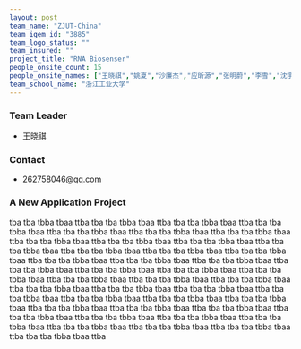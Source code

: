 ```yaml
---
layout: post
team_name: "ZJUT-China"
team_igem_id: "3885"
team_logo_status: ""
team_insured: ""
project_title: "RNA Biosenser"
people_onsite_count: 15
people_onsite_names: ["王晓祺","姚夏","沙廉杰","应昕源","张明蔚","李雪","沈宇轩","杨淳一","任相宜","蔡文凤","黄方茜","方健伟","王璐","张烨涛","汪逸欣"]
team_school_name: "浙江工业大学"
---
```



### Team Leader
* 王晓祺

### Contact
* 262758046@qq.com

### A New Application Project

tba tba tbba tbaa ttba tba tba tbba tbaa ttba tba tba tbba tbaa ttba tba tba tbba tbaa ttba tba tba tbba tbaa ttba tba tba tbba tbaa ttba tba tba tbba tbaa ttba tba tba tbba tbaa ttba tba tba tbba tbaa ttba tba tba tbba tbaa ttba tba tba tbba tbaa ttba tba tba tbba tbaa ttba tba tba tbba tbaa ttba tba tba tbba tbaa ttba tba tba tbba tbaa ttba tba tba tbba tbaa ttba tba tba tbba tbaa ttba tba tba tbba tbaa ttba tba tba tbba tbaa ttba tba tba tbba tbaa ttba tba tba tbba tbaa ttba tba tba tbba tbaa ttba tba tba tbba tbaa ttba tba tba tbba tbaa ttba tba tba tbba tbaa ttba tba tba tbba tbaa ttba tba tba tbba tbaa ttba tba tba tbba tbaa ttba tba tba tbba tbaa ttba tba tba tbba tbaa ttba tba tba tbba tbaa ttba tba tba tbba tbaa ttba tba tba tbba tbaa ttba tba tba tbba tbaa ttba tba tba tbba tbaa ttba tba tba tbba tbaa ttba tba tba tbba tbaa ttba tba tba tbba tbaa ttba tba tba tbba tbaa ttba tba tba tbba tbaa ttba tba tba tbba tbaa ttba tba tba tbba tbaa ttba 
